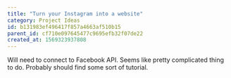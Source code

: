```yaml
---
title: "Turn your Instagram into a website"
category: Project Ideas
id: b131983ef496417f857a4663af510b15
parent_id: cf710e097645477c9695efb32f07de22
created_at: 1569323937808
---
```


Will need to connect to Facebook API. Seems like pretty complicated thing to do. Probably should find some sort of tutorial.
    